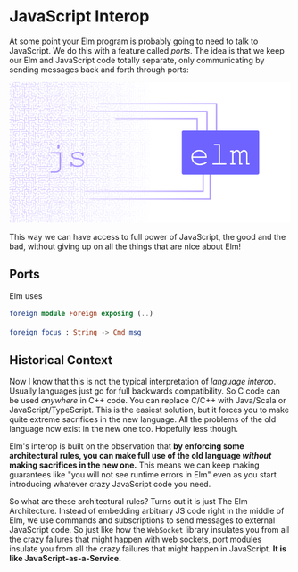 # JavaScript Interop

At some point your Elm program is probably going to need to talk to JavaScript. We do this with a feature called *ports*. The idea is that we keep our Elm and JavaScript code totally separate, only communicating by sending messages back and forth through ports:

![](interop.png)

This way we can have access to full power of JavaScript, the good and the bad, without giving up on all the things that are nice about Elm!

## Ports

Elm uses 

```elm
foreign module Foreign exposing (..)

foreign focus : String -> Cmd msg
```


## Historical Context

Now I know that this is not the typical interpretation of *language interop*. Usually languages just go for full backwards compatibility. So C code can be used *anywhere* in C++ code. You can replace C/C++ with Java/Scala or JavaScript/TypeScript. This is the easiest solution, but it forces you to make quite extreme sacrifices in the new language. All the problems of the old language now exist in the new one too. Hopefully less though.

Elm's interop is built on the observation that **by enforcing some architectural rules, you can make full use of the old language *without* making sacrifices in the new one.** This means we can keep making guarantees like "you will not see runtime errors in Elm" even as you start introducing whatever crazy JavaScript code you need.

So what are these architectural rules? Turns out it is just The Elm Architecture. Instead of embedding arbitrary JS code right in the middle of Elm, we use commands and subscriptions to send messages to external JavaScript code. So just like how the `WebSocket` library insulates you from all the crazy failures that might happen with web sockets, port modules insulate you from all the crazy failures that might happen in JavaScript. **It is like JavaScript-as-a-Service.**
